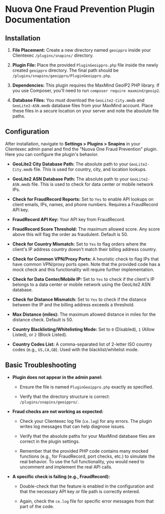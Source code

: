 # Nuova One Fraud Prevention Plugin Documentation

## Installation

1.  **File Placement:** Create a new directory named `geoippro` inside your Clientexec `/plugins/snapins/` directory.

2.  **Plugin File:** Place the provided `PluginGeoippro.php` file inside the newly created `geoippro` directory. The final path should be `/plugins/snapins/geoippro/PluginGeoippro.php`.

3.  **Dependencies:** This plugin requires the MaxMind GeoIP2 PHP library. If you use Composer, you'll need to run `composer require maxmind/geoip2`.

4.  **Database Files:** You must download the `GeoLite2-City.mmdb` and `GeoLite2-ASN.mmdb` database files from your MaxMind account. Place these files in a secure location on your server and note the absolute file paths.

## Configuration

After installation, navigate to **Settings > Plugins > Snapins** in your Clientexec admin panel and find the "Nuova One Fraud Prevention" plugin. Here you can configure the plugin's behavior.

* **GeoLite2 City Database Path:** The absolute path to your `GeoLite2-City.mmdb` file. This is used for country, city, and location lookups.

* **GeoLite2 ASN Database Path:** The absolute path to your `GeoLite2-ASN.mmdb` file. This is used to check for data center or mobile network IPs.

* **Check for FraudRecord Reports:** Set to `Yes` to enable API lookups on client emails, IPs, names, and phone numbers. Requires a FraudRecord API key.

* **FraudRecord API Key:** Your API key from FraudRecord.

* **FraudRecord Score Threshold:** The maximum allowed score. Any score above this will flag the order as fraudulent. Default is 50.

* **Check for Country Mismatch:** Set to `Yes` to flag orders where the client's IP address country doesn't match their billing address country.

* **Check for Common VPN/Proxy Ports:** A heuristic check to flag IPs that have common VPN/proxy ports open. Note that the provided code has a mock check and this functionality will require further implementation.

* **Check for Data Center/Mobile IP:** Set to `Yes` to check if the client's IP belongs to a data center or mobile network using the GeoLite2 ASN database.

* **Check for Distance Mismatch:** Set to `Yes` to check if the distance between the IP and the billing address exceeds a threshold.

* **Max Distance (miles):** The maximum allowed distance in miles for the distance check. Default is 50.

* **Country Blacklisting/Whitelisting Mode:** Set to `0` (Disabled), `1` (Allow Listed), or `2` (Block Listed).

* **Country Codes List:** A comma-separated list of 2-letter ISO country codes (e.g., `US,CA,GB`). Used with the blacklist/whitelist mode.

## Basic Troubleshooting

* **Plugin does not appear in the admin panel:**

  * Ensure the file is named `PluginGeoippro.php` exactly as specified.

  * Verify that the directory structure is correct: `/plugins/snapins/geoippro/`.

* **Fraud checks are not working as expected:**

  * Check your Clientexec log file (`ce.log`) for any errors. The plugin writes log messages that can help diagnose issues.

  * Verify that the absolute paths for your MaxMind database files are correct in the plugin settings.

  * Remember that the provided PHP code contains many mocked functions (e.g., for FraudRecord, port checks, etc.) to simulate the real behavior. To use the full functionality, you would need to uncomment and implement the real API calls.

* **A specific check is failing (e.g., FraudRecord):**

  * Double-check that the feature is enabled in the configuration and that the necessary API key or file path is correctly entered.

  * Again, check the `ce.log` file for specific error messages from that part of the code.